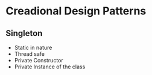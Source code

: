 # Creadional Design Patterns

## Singleton
- Static in nature
- Thread safe
- Private Constructor
- Private Instance of the class